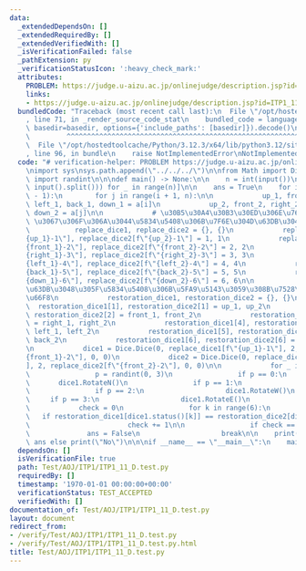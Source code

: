 ```yaml
---
data:
  _extendedDependsOn: []
  _extendedRequiredBy: []
  _extendedVerifiedWith: []
  _isVerificationFailed: false
  _pathExtension: py
  _verificationStatusIcon: ':heavy_check_mark:'
  attributes:
    PROBLEM: https://judge.u-aizu.ac.jp/onlinejudge/description.jsp?id=ITP1_11_D&lang=ja
    links:
    - https://judge.u-aizu.ac.jp/onlinejudge/description.jsp?id=ITP1_11_D&lang=ja
  bundledCode: "Traceback (most recent call last):\n  File \"/opt/hostedtoolcache/Python/3.12.3/x64/lib/python3.12/site-packages/onlinejudge_verify/documentation/build.py\"\
    , line 71, in _render_source_code_stat\n    bundled_code = language.bundle(stat.path,\
    \ basedir=basedir, options={'include_paths': [basedir]}).decode()\n          \
    \         ^^^^^^^^^^^^^^^^^^^^^^^^^^^^^^^^^^^^^^^^^^^^^^^^^^^^^^^^^^^^^^^^^^^^^^^^^^^^^^^^^\n\
    \  File \"/opt/hostedtoolcache/Python/3.12.3/x64/lib/python3.12/site-packages/onlinejudge_verify/languages/python.py\"\
    , line 96, in bundle\n    raise NotImplementedError\nNotImplementedError\n"
  code: "# verification-helper: PROBLEM https://judge.u-aizu.ac.jp/onlinejudge/description.jsp?id=ITP1_11_D&lang=ja\n\
    \nimport sys\nsys.path.append(\"../../../\")\n\nfrom Math import Dice\nfrom random\
    \ import randint\n\n\ndef main() -> None:\n\n    n = int(input())\n    a = [list(map(int,\
    \ input().split())) for _ in range(n)]\n\n    ans = True\n    for i in range(n\
    \ - 1):\n        for j in range(i + 1, n):\n\n            up_1, front_1, right_1,\
    \ left_1, back_1, down_1 = a[i]\n            up_2, front_2, right_2, left_2, back_2,\
    \ down_2 = a[j]\n\n            # \u30B5\u30A4\u30B3\u30ED\u306E\u76EE\u304C 1~6\
    \ \u3067\u306F\u306A\u3044\u5834\u5408\u306B\u7F6E\u304D\u63DB\u3048\u308B\n \
    \           replace_dice1, replace_dice2 = {}, {}\n            replace_dice1[f\"\
    {up_1}-1\"], replace_dice2[f\"{up_2}-1\"] = 1, 1\n            replace_dice1[f\"\
    {front_1}-2\"], replace_dice2[f\"{front_2}-2\"] = 2, 2\n            replace_dice1[f\"\
    {right_1}-3\"], replace_dice2[f\"{right_2}-3\"] = 3, 3\n            replace_dice1[f\"\
    {left_1}-4\"], replace_dice2[f\"{left_2}-4\"] = 4, 4\n            replace_dice1[f\"\
    {back_1}-5\"], replace_dice2[f\"{back_2}-5\"] = 5, 5\n            replace_dice1[f\"\
    {down_1}-6\"], replace_dice2[f\"{down_2}-6\"] = 6, 6\n\n            # \u7F6E\u304D\
    \u63DB\u3048\u305F\u5834\u5408\u306B\u5FA9\u5143\u3059\u308B\u7528\u306E\u8F9E\
    \u66F8\n            restoration_dice1, restoration_dice2 = {}, {}\n          \
    \  restoration_dice1[1], restoration_dice2[1] = up_1, up_2\n            restoration_dice1[2],\
    \ restoration_dice2[2] = front_1, front_2\n            restoration_dice1[3], restoration_dice2[3]\
    \ = right_1, right_2\n            restoration_dice1[4], restoration_dice2[4] =\
    \ left_1, left_2\n            restoration_dice1[5], restoration_dice2[5] = back_1,\
    \ back_2\n            restoration_dice1[6], restoration_dice2[6] = down_1, down_2\n\
    \n            dice1 = Dice.Dice(0, replace_dice1[f\"{up_1}-1\"], 2, replace_dice1[f\"\
    {front_1}-2\"], 0, 0)\n            dice2 = Dice.Dice(0, replace_dice2[f\"{up_2}-1\"\
    ], 2, replace_dice2[f\"{front_2}-2\"], 0, 0)\n\n            for _ in range(1000):\n\
    \                p = randint(0, 3)\n                if p == 0:\n             \
    \       dice1.RotateN()\n                if p == 1:\n                    dice1.RotateS()\n\
    \                if p == 2:\n                    dice1.RotateW()\n           \
    \     if p == 3:\n                    dice1.RotateE()\n                \n    \
    \            check = 0\n                for k in range(6):\n                 \
    \   if restoration_dice1[dice1.status()[k]] == restoration_dice2[dice2.status()[k]]:\n\
    \                        check += 1\n\n                if check == 6:\n      \
    \              ans = False\n                    break\n\n    print(\"Yes\") if\
    \ ans else print(\"No\")\n\n\nif __name__ == \"__main__\":\n    main()"
  dependsOn: []
  isVerificationFile: true
  path: Test/AOJ/ITP1/ITP1_11_D.test.py
  requiredBy: []
  timestamp: '1970-01-01 00:00:00+00:00'
  verificationStatus: TEST_ACCEPTED
  verifiedWith: []
documentation_of: Test/AOJ/ITP1/ITP1_11_D.test.py
layout: document
redirect_from:
- /verify/Test/AOJ/ITP1/ITP1_11_D.test.py
- /verify/Test/AOJ/ITP1/ITP1_11_D.test.py.html
title: Test/AOJ/ITP1/ITP1_11_D.test.py
---
```

